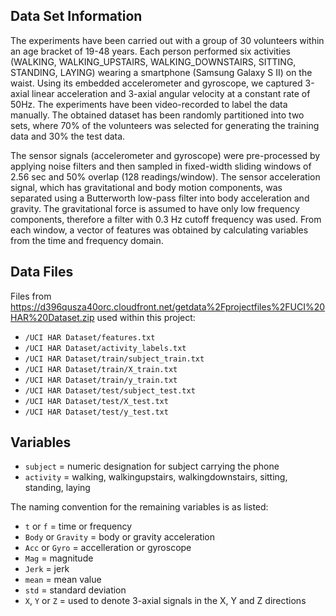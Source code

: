 ## Data Set Information
The experiments have been carried out with a group of 30 volunteers within an age bracket of 19-48 years. Each person performed six activities (WALKING, WALKING_UPSTAIRS, WALKING_DOWNSTAIRS, SITTING, STANDING, LAYING) wearing a smartphone (Samsung Galaxy S II) on the waist. Using its embedded accelerometer and gyroscope, we captured 3-axial linear acceleration and 3-axial angular velocity at a constant rate of 50Hz. The experiments have been video-recorded to label the data manually. The obtained dataset has been randomly partitioned into two sets, where 70% of the volunteers was selected for generating the training data and 30% the test data. 

The sensor signals (accelerometer and gyroscope) were pre-processed by applying noise filters and then sampled in fixed-width sliding windows of 2.56 sec and 50% overlap (128 readings/window). The sensor acceleration signal, which has gravitational and body motion components, was separated using a Butterworth low-pass filter into body acceleration and gravity. The gravitational force is assumed to have only low frequency components, therefore a filter with 0.3 Hz cutoff frequency was used. From each window, a vector of features was obtained by calculating variables from the time and frequency domain.

## Data Files
Files from https://d396qusza40orc.cloudfront.net/getdata%2Fprojectfiles%2FUCI%20HAR%20Dataset.zip used within this project:

- `/UCI HAR Dataset/features.txt`
- `/UCI HAR Dataset/activity_labels.txt`
- `/UCI HAR Dataset/train/subject_train.txt`
- `/UCI HAR Dataset/train/X_train.txt`
- `/UCI HAR Dataset/train/y_train.txt`
- `/UCI HAR Dataset/test/subject_test.txt`
- `/UCI HAR Dataset/test/X_test.txt`
- `/UCI HAR Dataset/test/y_test.txt`

## Variables
- `subject` = numeric designation for subject carrying the phone
- `activity` = walking, walkingupstairs, walkingdownstairs, sitting, standing, laying

The naming convention for the remaining variables is as listed:
- `t` or `f` = time or frequency
- `Body` or `Gravity` = body or gravity acceleration
- `Acc` or `Gyro` = accelleration or gyroscope
- `Mag` = magnitude
- `Jerk` = jerk
- `mean` = mean value
- `std` = standard deviation
- `X`, `Y` or `Z` = used to denote 3-axial signals in the X, Y and Z directions